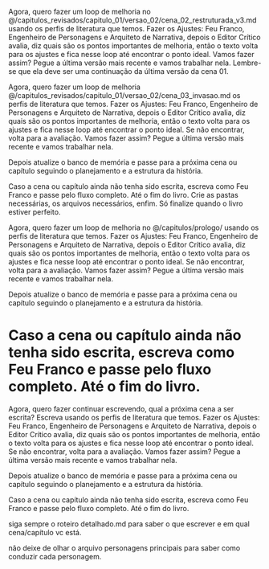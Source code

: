 Agora, quero fazer um loop de melhoria no @/capitulos_revisados/capitulo_01/versao_02/cena_02_restruturada_v3.md  usando os perfis de literatura que temos. Fazer os Ajustes: Feu Franco, Engenheiro de Personagens e Arquiteto de Narrativa, depois o Editor Crítico avalia, diz quais são os pontos importantes de melhoria, então o texto volta para os ajustes e fica nesse loop até encontrar o ponto ideal. Vamos fazer assim? Pegue a última versão mais recente e vamos trabalhar nela. Lembre-se que ela deve ser uma continuação da última versão da cena 01.



Agora, quero fazer um loop de melhoria @/capitulos_revisados/capitulo_01/versao_02/cena_03_invasao.md  os perfis de literatura que temos. Fazer os Ajustes: Feu Franco, Engenheiro de Personagens e Arquiteto de Narrativa, depois o Editor Crítico avalia, diz quais são os pontos importantes de melhoria, então o texto volta para os ajustes e fica nesse loop até encontrar o ponto ideal. Se não encontrar, volta para a avaliação. Vamos fazer assim? Pegue a última versão mais recente e vamos trabalhar nela.

Depois atualize o banco de memória e passe para a próxima cena ou capítulo seguindo o planejamento e a estrutura da história.

Caso a cena ou capítulo ainda não tenha sido escrita, escreva como Feu Franco e passe pelo fluxo completo. Até o fim do livro. Crie as pastas necessárias, os arquivos necessários, enfim. Só finalize quando o livro estiver perfeito.


Agora, quero fazer um loop de melhoria no @/capitulos/prologo/ usando os perfis de literatura que temos. Fazer os Ajustes: Feu Franco, Engenheiro de Personagens e Arquiteto de Narrativa, depois o Editor Crítico avalia, diz quais são os pontos importantes de melhoria, então o texto volta para os ajustes e fica nesse loop até encontrar o ponto ideal. Se não encontrar, volta para a avaliação. Vamos fazer assim? Pegue a última versão mais recente e vamos trabalhar nela.

Depois atualize o banco de memória e passe para a próxima cena ou capítulo seguindo o planejamento e a estrutura da história.

Caso a cena ou capítulo ainda não tenha sido escrita, escreva como Feu Franco e passe pelo fluxo completo. Até o fim do livro.
=====================
Agora, quero fazer continuar escrevendo, qual a próxima cena a ser escrita? Escreva usando os perfis de literatura que temos. Fazer os Ajustes: Feu Franco, Engenheiro de Personagens e Arquiteto de Narrativa, depois o Editor Crítico avalia, diz quais são os pontos importantes de melhoria, então o texto volta para os ajustes e fica nesse loop até encontrar o ponto ideal. Se não encontrar, volta para a avaliação. Vamos fazer assim? Pegue a última versão mais recente e vamos trabalhar nela.

Depois atualize o banco de memória e passe para a próxima cena ou capítulo seguindo o planejamento e a estrutura da história.

Caso a cena ou capítulo ainda não tenha sido escrita, escreva como Feu Franco e passe pelo fluxo completo. Até o fim do livro.

siga sempre o roteiro detalhado.md para saber o que escrever e em qual cena/capítulo vc está.

não deixe de olhar o arquivo personagens principais para saber como conduzir cada personagem.